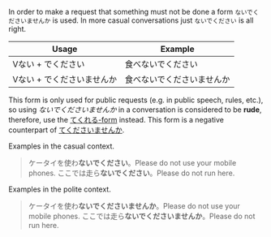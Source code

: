 In order to make a request that something must not be done a form `ないでくださいませんか` is used. In more casual conversations just `ないでください` is all right.

|Usage|Example|
|-|-|
|Vない + でください|食べないでください|
|Vない + でくださいませんか|食べないでくださいませんか|

This form is only used for public requests (e.g. in public speech, rules, etc.), so using *ないでくださいませんか* in a conversation is considered to be **rude**, therefore, use the [てくれる-form](118) instead.
This form is a negative counterpart of [てくださいませんか](46).

Examples in the casual context.
>ケータイを使わ**ないでください**。Please do not use your mobile phones.
>ここでは走ら**ないでください**。Please do not run here.

Examples in the polite context.
>ケータイを使わ**ないでくださいませんか**。Please do not use your mobile phones.
>ここでは走ら**ないでくださいませんか**。Please do not run here.